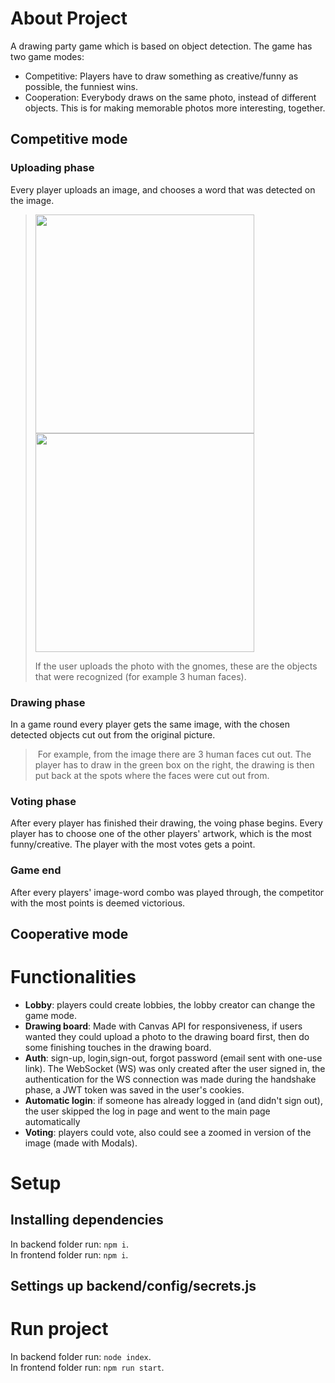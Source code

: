 # About Project
A drawing party game which is based on object detection. The game has two game modes:
  - Competitive: Players have to draw something as creative/funny as possible, the funniest wins.
  - Cooperation: Everybody draws on the same photo, instead of different objects. This is for making memorable photos more interesting, together.

## Competitive mode

### Uploading phase

Every player uploads an image, and chooses a word that was detected on the image. 
> <p>
>    <image src='/images/garden_gnomes.jpg' height="350px"/>
>    <image src='/images/word_for_garden_gnomes.png' height="350px"/>
>  </p>
> </table>
> If the user uploads the photo with the gnomes, these are the objects that were recognized (for example 3 human faces).

### Drawing phase
In a game round every player gets the same image, with the chosen detected objects cut out from the original picture. 


> <image/>
> For example, from the image there are 3 human faces cut out. The player has to draw in the green box on the right, the drawing is then put back at the spots where the faces were cut out from.

### Voting phase
After every player has finished their drawing, the voing phase begins. Every player has to choose one of the other players' artwork, which is the most funny/creative. The player with the most votes gets a point.

> 

### Game end
After every players' image-word combo was played through, the competitor with the most points is deemed victorious.

## Cooperative mode



# Functionalities
- **Lobby**: players could create lobbies, the lobby creator can change the game mode.
- **Drawing board**: Made with Canvas API for responsiveness, if users wanted they could upload a photo to the drawing board first, then do some finishing touches in the drawing board.
- **Auth**: sign-up, login,sign-out, forgot password (email sent with one-use link). The WebSocket (WS) was only created after the user signed in, the authentication for the WS connection was made during the handshake phase, a JWT token was saved in the user's cookies.
- **Automatic login**: if someone has already logged in (and didn't sign out), the user skipped the log in page and went to the main page automatically
- **Voting**: players could vote, also could see a zoomed in version of the image (made with Modals).




# Setup
## Installing dependencies
In backend folder run: ```npm i```.  
In frontend folder run: ```npm i```.

## Settings up backend/config/secrets.js


# Run project
In backend folder run: ```node index```.  
In frontend folder run: ```npm run start```.
